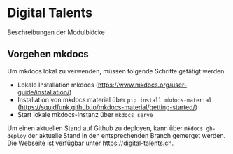 # Digital Talents

Beschreibungen der Modulblöcke

## Vorgehen mkdocs
Um mkdocs lokal zu verwenden, müssen folgende Schritte getätigt werden:
- Lokale Installation mkdocs (https://www.mkdocs.org/user-guide/installation/)
- Installation von mkdocs material über `pip install mkdocs-material` (https://squidfunk.github.io/mkdocs-material/getting-started/)
- Start lokale mkdocs-Instanz über `mkdocs serve`

Um einen aktuellen Stand auf Github zu deployen, kann über `mkdocs gh-deploy` der aktuelle Stand in den entsprechenden Branch gemerget werden. Die Webseite ist verfügbar unter https://digital-talents.ch.